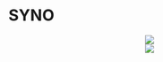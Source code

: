 # SYNO
<p align = 'center'>
  <img
    src="https://github-readme-stats.vercel.app/api/top-langs/?username=SYNO-Dev&layout=compact&theme=github_gruvbox&hide_border=true"
  />
  <br>
  <img
    src="https://github-readme-stats.vercel.app/api?username=SYNO-Dev&count_private=true&include_all_commits=true&show_icons=true&theme=github_gruvbox&hide_title=true&hide_border=true"
  />
  <br><br>
  
</p>

